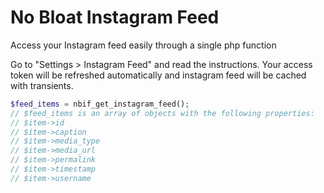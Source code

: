 #  No Bloat Instagram Feed
Access your Instagram feed easily through a single php function

Go to "Settings > Instagram Feed" and read the instructions. Your access token will be refreshed automatically and instagram feed will be cached with transients.

```php
$feed_items = nbif_get_instagram_feed();
// $feed_items is an array of objects with the following properties:
// $item->id
// $item->caption
// $item->media_type
// $item->media_url
// $item->permalink
// $item->timestamp
// $item->username

```
